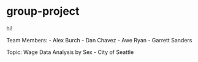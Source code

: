 # group-project
hi!

Team Members:
    - Alex Burch
    - Dan Chavez
    - Awe Ryan
    - Garrett Sanders

Topic: Wage Data Analysis by Sex - City of Seattle

